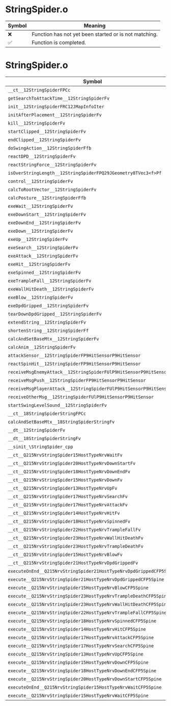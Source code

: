 # StringSpider.o
| Symbol | Meaning 
| ------------- | ------------- 
| :x: | Function has not yet been started or is not matching. 
| :white_check_mark: | Function is completed. 


# StringSpider.o
| Symbol | Decompiled? |
| ------------- | ------------- |
| `__ct__12StringSpiderFPCc` | :x: |
| `getSearchToAttackTime__12StringSpiderFv` | :x: |
| `init__12StringSpiderFRC12JMapInfoIter` | :x: |
| `initAfterPlacement__12StringSpiderFv` | :x: |
| `kill__12StringSpiderFv` | :x: |
| `startClipped__12StringSpiderFv` | :x: |
| `endClipped__12StringSpiderFv` | :x: |
| `doSwingAction__12StringSpiderFfb` | :x: |
| `reactDPD__12StringSpiderFv` | :x: |
| `reactStringForce__12StringSpiderFv` | :x: |
| `isOverStringLength__12StringSpiderFPQ29JGeometry8TVec3<f>Pf` | :x: |
| `control__12StringSpiderFv` | :x: |
| `calcToRootVector__12StringSpiderFv` | :x: |
| `calcPosture__12StringSpiderFfb` | :x: |
| `exeWait__12StringSpiderFv` | :x: |
| `exeDownStart__12StringSpiderFv` | :x: |
| `exeDownEnd__12StringSpiderFv` | :x: |
| `exeDown__12StringSpiderFv` | :x: |
| `exeUp__12StringSpiderFv` | :x: |
| `exeSearch__12StringSpiderFv` | :x: |
| `exeAttack__12StringSpiderFv` | :x: |
| `exeHit__12StringSpiderFv` | :x: |
| `exeSpinned__12StringSpiderFv` | :x: |
| `exeTrampleFall__12StringSpiderFv` | :x: |
| `exeWallHitDeath__12StringSpiderFv` | :x: |
| `exeBlow__12StringSpiderFv` | :x: |
| `exeDpdGripped__12StringSpiderFv` | :x: |
| `tearDownDpdGripped__12StringSpiderFv` | :x: |
| `extendString__12StringSpiderFv` | :x: |
| `shortenString__12StringSpiderFf` | :x: |
| `calcAndSetBaseMtx__12StringSpiderFv` | :x: |
| `calcAnim__12StringSpiderFv` | :x: |
| `attackSensor__12StringSpiderFP9HitSensorP9HitSensor` | :x: |
| `reactSpinHit__12StringSpiderFP9HitSensorP9HitSensor` | :x: |
| `receiveMsgEnemyAttack__12StringSpiderFUlP9HitSensorP9HitSensor` | :x: |
| `receiveMsgPush__12StringSpiderFP9HitSensorP9HitSensor` | :x: |
| `receiveMsgPlayerAttack__12StringSpiderFUlP9HitSensorP9HitSensor` | :x: |
| `receiveOtherMsg__12StringSpiderFUlP9HitSensorP9HitSensor` | :x: |
| `startSwingLevelSound__12StringSpiderFv` | :x: |
| `__ct__18StringSpiderStringFPCc` | :x: |
| `calcAndSetBaseMtx__18StringSpiderStringFv` | :x: |
| `__dt__12StringSpiderFv` | :x: |
| `__dt__18StringSpiderStringFv` | :x: |
| `__sinit_\StringSpider_cpp` | :x: |
| `__ct__Q215NrvStringSpider15HostTypeNrvWaitFv` | :x: |
| `__ct__Q215NrvStringSpider20HostTypeNrvDownStartFv` | :x: |
| `__ct__Q215NrvStringSpider18HostTypeNrvDownEndFv` | :x: |
| `__ct__Q215NrvStringSpider15HostTypeNrvDownFv` | :x: |
| `__ct__Q215NrvStringSpider13HostTypeNrvUpFv` | :x: |
| `__ct__Q215NrvStringSpider17HostTypeNrvSearchFv` | :x: |
| `__ct__Q215NrvStringSpider17HostTypeNrvAttackFv` | :x: |
| `__ct__Q215NrvStringSpider14HostTypeNrvHitFv` | :x: |
| `__ct__Q215NrvStringSpider18HostTypeNrvSpinnedFv` | :x: |
| `__ct__Q215NrvStringSpider22HostTypeNrvTrampleFallFv` | :x: |
| `__ct__Q215NrvStringSpider23HostTypeNrvWallHitDeathFv` | :x: |
| `__ct__Q215NrvStringSpider23HostTypeNrvTrampleDeathFv` | :x: |
| `__ct__Q215NrvStringSpider15HostTypeNrvBlowFv` | :x: |
| `__ct__Q215NrvStringSpider21HostTypeNrvDpdGrippedFv` | :x: |
| `executeOnEnd__Q215NrvStringSpider21HostTypeNrvDpdGrippedCFP5Spine` | :x: |
| `execute__Q215NrvStringSpider21HostTypeNrvDpdGrippedCFP5Spine` | :x: |
| `execute__Q215NrvStringSpider15HostTypeNrvBlowCFP5Spine` | :x: |
| `execute__Q215NrvStringSpider23HostTypeNrvTrampleDeathCFP5Spine` | :x: |
| `execute__Q215NrvStringSpider23HostTypeNrvWallHitDeathCFP5Spine` | :x: |
| `execute__Q215NrvStringSpider22HostTypeNrvTrampleFallCFP5Spine` | :x: |
| `execute__Q215NrvStringSpider18HostTypeNrvSpinnedCFP5Spine` | :x: |
| `execute__Q215NrvStringSpider14HostTypeNrvHitCFP5Spine` | :x: |
| `execute__Q215NrvStringSpider17HostTypeNrvAttackCFP5Spine` | :x: |
| `execute__Q215NrvStringSpider17HostTypeNrvSearchCFP5Spine` | :x: |
| `execute__Q215NrvStringSpider13HostTypeNrvUpCFP5Spine` | :x: |
| `execute__Q215NrvStringSpider15HostTypeNrvDownCFP5Spine` | :x: |
| `execute__Q215NrvStringSpider18HostTypeNrvDownEndCFP5Spine` | :x: |
| `execute__Q215NrvStringSpider20HostTypeNrvDownStartCFP5Spine` | :x: |
| `executeOnEnd__Q215NrvStringSpider15HostTypeNrvWaitCFP5Spine` | :x: |
| `execute__Q215NrvStringSpider15HostTypeNrvWaitCFP5Spine` | :x: |
